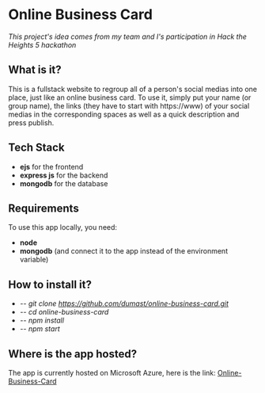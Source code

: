 # Online Business Card
*This project's idea comes from my team and I's participation in Hack the Heights 5 hackathon*

## What is it?
This is a fullstack website to regroup all of a person's social medias into one place, just like an online business card. 
To use it, simply put your name (or group name), the links (they have to start with https://www) of your social medias in the corresponding spaces as well as a quick description and press publish.

## Tech Stack
* **ejs** for the frontend
* **express js** for the backend
* **mongodb** for the database

## Requirements
To use this app locally, you need:
* **node**
* **mongodb** (and connect it to the app instead of the environment variable)

## How to install it?
* *-- git clone https://github.com/dumast/online-business-card.git*
* *-- cd online-business-card*
* *-- npm install*
* *-- npm start*

## Where is the app hosted?
The app is currently hosted on Microsoft Azure, here is the link: [Online-Business-Card](https://online-business-card.azurewebsites.net/)
